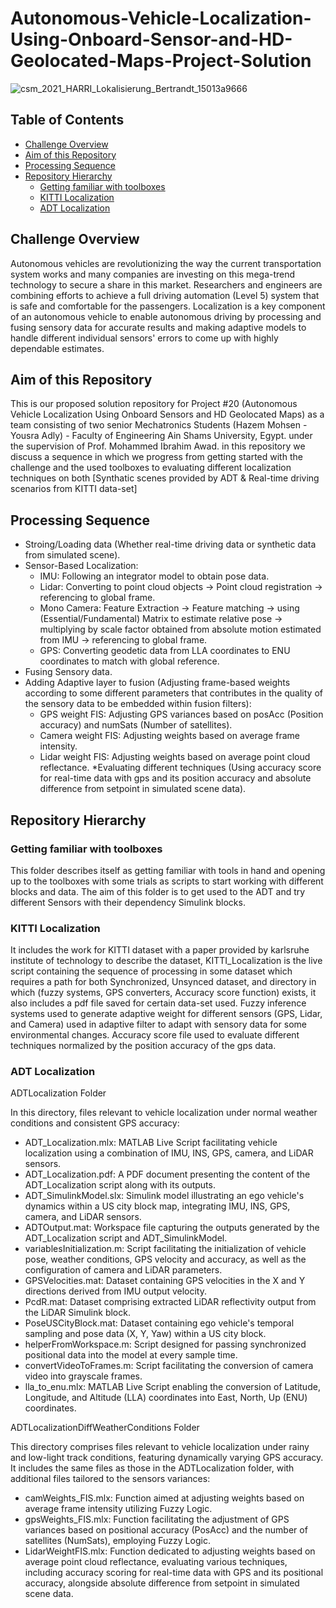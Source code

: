 # Autonomous-Vehicle-Localization-Using-Onboard-Sensor-and-HD-Geolocated-Maps-Project-Solution #

![csm_2021_HARRI_Lokalisierung_Bertrandt_15013a9666](https://github.com/Hazem-M-Abdelaziz/Autonomous-Vehicle-Localization-Using-Onboars-Sensor-and-HD-Geolocated-Maps-Project-Solution/assets/87466265/b1a57157-ddde-49a0-ba18-c606cd8b2596)

## Table of Contents
- [Challenge Overview](#challenge-overview)
- [Aim of this Repository](#aim-of-this-repository)
- [Processing Sequence](#processing-sequence)
- [Repository Hierarchy](#repository-hierarchy)
  - [Getting familiar with toolboxes](#getting-familiar-with-toolboxes)
  - [KITTI Localization](#kitti-localization)
  - [ADT Localization](#adt-localization)

## Challenge Overview ##
Autonomous vehicles are revolutionizing the way the current transportation system works and many companies are investing on this mega-trend technology to secure a share in this market. Researchers and engineers are combining efforts to achieve a full driving automation (Level 5) system that is safe and comfortable for the passengers. Localization is a key component of an autonomous vehicle to enable autonomous driving by processing and fusing sensory data for accurate results and making adaptive models to handle different individual sensors' errors to come up with highly dependable estimates.

## Aim of this Repository ##
This is our proposed solution repository for Project #20 (Autonomous Vehicle Localization Using Onboard Sensors and HD Geolocated Maps) as a team consisting of two senior Mechatronics Students (Hazem Mohsen - Yousra Adly) - Faculty of Engineering Ain Shams University, Egypt. under the supervision of Prof. Mohammed Ibrahim Awad.
in this repository we discuss a sequence in which we progress from getting started with the challenge and the used toolboxes to evaluating different localization techniques on both [Synthatic scenes provided by ADT & Real-time driving scenarios from KITTI data-set]

## Processing Sequence ##
* Stroing/Loading data (Whether real-time driving data or synthetic data from simulated scene).
* Sensor-Based Localization:
  * IMU: Following an integrator model to obtain pose data.
  * Lidar: Converting to point cloud objects -> Point cloud registration -> referencing to global frame.
  * Mono Camera: Feature Extraction -> Feature matching ->  using (Essential/Fundamental) Matrix to estimate relative pose -> multiplying by scale factor obtained from absolute motion estimated from IMU -> referencing to global frame.
  * GPS: Converting geodetic data from LLA coordinates to ENU coordinates to match with global reference.
* Fusing Sensory data.
* Adding Adaptive layer to fusion (Adjusting frame-based weights according to some different parameters that contributes in the quality of the sensory data to be embedded within fusion filters):
  * GPS weight FIS: Adjusting GPS variances based on posAcc (Position accuracy) and numSats (Number of satellites).
  * Camera weight FIS: Adjusting weights based on average frame intensity.
  * Lidar weight FIS: Adjusting weights based on average point cloud reflectance.
*Evaluating different techniques (Using accuracy score for real-time data with gps and its position accuracy and absolute difference from setpoint in simulated scene data).

## Repository Hierarchy ##
### Getting familiar with toolboxes
This folder describes itself as getting familiar with tools in hand and opening up to the toolboxes with some trials as scripts to start working with different blocks and data.
The aim of this folder is to get used to the ADT and try different Sensors with their dependency Simulink blocks.

### KITTI Localization ###
It includes the work for KITTI dataset with a paper provided by karlsruhe institute of technology to describe the dataset, KITTI_Localization is the live script containing the sequence of processing in some dataset which requires a path for both Synchronized, Unsynced dataset, and directory in which (fuzzy systems, GPS converters, Accuracy score function) exists, it also includes a pdf file saved for certain data-set used.
Fuzzy inference systems used to generate adaptive weight for different sensors (GPS, Lidar, and Camera) used in adaptive filter to adapt with sensory data for some environmental changes.
Accuracy score file used to evaluate different techniques normalized by the position accuracy of the gps data.

### ADT Localization ###
ADTLocalization Folder

In this directory, files relevant to vehicle localization under normal weather conditions and consistent GPS accuracy:
  * ADT_Localization.mlx: MATLAB Live Script facilitating vehicle localization using a combination of IMU, INS, GPS, camera, and LiDAR sensors.
  * ADT_Localization.pdf: A PDF document presenting the content of the ADT_Localization script along with its outputs.
  * ADT_SimulinkModel.slx: Simulink model illustrating an ego vehicle's dynamics within a US city block map, integrating IMU, INS, GPS, camera, and LiDAR sensors.
  * ADTOutput.mat: Workspace file capturing the outputs generated by the ADT_Localization script and ADT_SimulinkModel.
  * variablesInitialization.m: Script facilitating the initialization of vehicle pose, weather conditions, GPS velocity and accuracy, as well as the configuration of camera and LiDAR parameters.
  * GPSVelocities.mat: Dataset containing GPS velocities in the X and Y directions derived from IMU output velocity.
  * PcdR.mat: Dataset comprising extracted LiDAR reflectivity output from the LiDAR Simulink block.
  * PoseUSCityBlock.mat: Dataset containing ego vehicle's temporal sampling and pose data (X, Y, Yaw) within a US city block.
  * helperFromWorkspace.m: Script designed for passing synchronized positional data into the model at every sample time.
  * convertVideoToFrames.m: Script facilitating the conversion of camera video into grayscale frames.
  * lla_to_enu.mlx: MATLAB Live Script enabling the conversion of Latitude, Longitude, and Altitude (LLA) coordinates into East, North, Up (ENU) coordinates.


ADTLocalizationDiffWeatherConditions Folder

This directory comprises files relevant to vehicle localization under rainy and low-light track conditions, featuring dynamically varying GPS accuracy. It includes the same files as those in the ADTLocalization folder, with additional files tailored to the sensors variances:
  * camWeights_FIS.mlx: Function aimed at adjusting weights based on average frame intensity utilizing Fuzzy Logic.
  * gpsWeights_FIS.mlx: Function facilitating the adjustment of GPS variances based on positional accuracy (PosAcc) and the number of satellites (NumSats), employing Fuzzy Logic.
  * LidarWeightFIS.mlx: Function dedicated to adjusting weights based on average point cloud reflectance, evaluating various techniques, including accuracy scoring for real-time data with GPS and its positional accuracy, alongside absolute difference from setpoint in simulated scene data.
